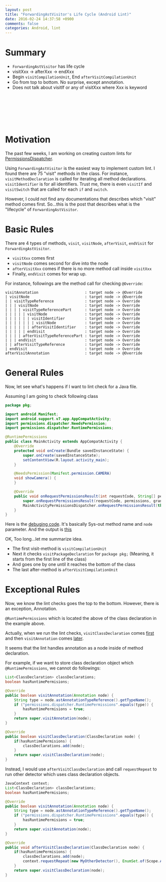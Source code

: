 ```yaml
---
layout: post
title: "ForwardingAstVisitor's Life Cycle (Android Lint)"
date: 2016-02-24 14:37:58 +0900
comments: false
categories: Android, lint
---
```


# Summary

* `ForwardingAstVisitor` has life cycle
* visitXxx -> afterXxx -> endXxx
* Begin `visitCompilationUnit`, End `afterVisitCompilationUnit`
* Go from top to bottom. No surprise, except annotation.
* Does not talk about visitIf or any of visitXxx where Xxx is keyword

<script async src="//pagead2.googlesyndication.com/pagead/js/adsbygoogle.js"></script>
<!-- 728x90 -->
<ins class="adsbygoogle"
     style="display:inline-block;width:728px;height:90px"
     data-ad-client="ca-pub-3940616565912592"
     data-ad-slot="7693358062"></ins>
<script>
(adsbygoogle = window.adsbygoogle || []).push({});
</script>

<!-- more -->

# Motivation

The past few weeks, I am working on creating custom lints for [PermissionsDispatcher](https://github.com/hotchemi/PermissionsDispatcher).

Using `ForwardingAstVisitor` is the easiest way to implement custom lint. I found there are 75 "visit" methods in the class. For instance, `visitMethodDeclaration` is called for iterating all method declarations. `visitIdentifier` is for all identifiers. Trust me, there is even `visitIf` and `visitSwitch` that are called for each `if` and `switch`.

However, I could not find any documentations that describes which "visit" method comes first. So...this is the post that describes what is the "lifecycle" of `ForwardingAstVisitor`.

# Basic Rules

There are 4 types of methods, `visit`, `visitNode`, `afterVisit`, `endVisit` for `ForwardingAstVisitor`.

* `visitXxx` comes first
* `visitNode` comes second for dive into the node
* `afterVisitXxx` comes if there is no more method call inside `visitXxx`
* Finally, `endVisit` comes for wrap up.

For instance, followings are the method call for checking `@Override`:

```
visitAnnotation                     : target node -> @Override
| visitNode                         : target node -> @Override
| | visitTypeReference              : target node -> Override
| | | visitNode                     : target node -> Override
| | | | visitTypeReferencePart      : target node -> Override
| | | | | visitNode                 : target node -> Override
| | | | | | visitIdentifier         : target node -> Override
| | | | | | | visitNode             : target node -> Override
| | | | | | afterVisitIdentifier    : target node -> Override
| | | | | endVisit                  : target node -> Override
| | | | afterVisitTypeReferencePart : target node -> Override
| | | endVisit                      : target node -> Override
| | afterVisitTypeReference         : target node -> Override
| endVisit                          : target node -> Override
afterVisitAnnotation                : target node -> @Override
```

# General Rules

Now, let see what's happens if I want to lint check for a Java file.

Assuming I am going to check following class

```Java
package pkg;

import android.Manifest;
import android.support.v7.app.AppCompatActivity;
import permissions.dispatcher.NeedsPermission;
import permissions.dispatcher.RuntimePermissions;

@RuntimePermissions
public class MainActivity extends AppCompatActivity {
    @Override
    protected void onCreate(Bundle savedInstanceState) {
        super.onCreate(savedInstanceState);
        setContentView(R.layout.activity_main);
    }

    @NeedsPermission(Manifest.permission.CAMERA)
    void showCamera() {
    }

    @Override
    public void onRequestPermissionsResult(int requestCode, String[] permissions, int[] grantResults) {
        super.onRequestPermissionsResult(requestCode, permissions, grantResults);
        MainActivityPermissionsDispatcher.onRequestPermissionsResult(this, requestCode, grantResults);
    }
}
```

Here is the [debuging code](https://gist.github.com/shiraji/dc4665d704d8852243c3). It's basically Sys-out method name and `node` parameter. And the output is [this](https://gist.github.com/shiraji/37993e824c36e31724d5)

OK, Too long...let me summarize idea.

* The first visit-method is `visitCompilationUnit`
* Next it checks `visitPackageDeclaration` for `package pkg;` (Meaning, it starts from the first line of the class)
* And goes one by one until it reaches the bottom of the class
* The last after-method is `afterVisitCompilationUnit`

# Exceptional Rules

Now, we know the lint checks goes the top to the bottom. However, there is an exception, Annotation.

`@RuntimePermissions` which is located the above of the class declaration in the example above.

Actually, when we run the lint checks, `visitClassDeclaration` comes [first](https://gist.github.com/shiraji/37993e824c36e31724d5#file-output-txt-L127) and then `visitAnnotation` comes [later](https://gist.github.com/shiraji/37993e824c36e31724d5#file-output-txt-L167).

It seems that the lint handles annotation as a node inside of method declaration.

For example, if we want to store class declaration object which `@RuntimePermissions`, we cannot do followings:

```Java
List<ClassDeclaration> classDeclarations;
boolean hasRuntimePermisions;

@Override
public boolean visitAnnotation(Annotation node) {
    String type = node.astAnnotationTypeReference().getTypeName();
    if ("permissions.dispatcher.RuntimePermissions".equals(type)) {
        hasRuntimePermisions = true;
    }
    return super.visitAnnotation(node);
}

@Override
public boolean visitClassDeclaration(ClassDeclaration node) {
    if(hasRuntimePermisions) {
        classDeclarations.add(node);
    }
    return super.visitClassDeclaration(node);
}
```

Instead, I would use `afterVisitClassDeclaration` and call `requestRepeat` to run other detector which uses class declaration objects.

```Java
JavaContext context;
List<ClassDeclaration> classDeclarations;
boolean hasRuntimePermisions;

@Override
public boolean visitAnnotation(Annotation node) {
    String type = node.astAnnotationTypeReference().getTypeName();
    if ("permissions.dispatcher.RuntimePermissions".equals(type)) {
        hasRuntimePermisions = true;
    }
    return super.visitAnnotation(node);
}

@Override
public void afterVisitClassDeclaration(ClassDeclaration node) {
    if(hasRuntimePermisions) {
        classDeclarations.add(node);
        context.requestRepeat(new MyOtherDetector(), EnumSet.of(Scope.ALL_JAVA_FILES));
    }
    return super.visitClassDeclaration(node);
}
```
